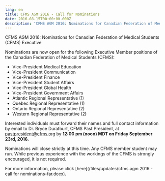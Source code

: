 ```yaml
---
lang: en
title: CFMS AGM 2016 - Call for Nominations
date: 2016-08-15T00:00:00.000Z
description: 'CFMS AGM 2016: Nominations for Canadian Federation of Medical Students (CFMS) Executive'
---
```


CFMS AGM 2016: Nominations for Canadian Federation of Medical Students (CFMS) Executive

Nominations are now open for the following Executive Member positions of the Canadian Federation of Medical Students (CFMS):

- Vice-President Medical Education
- Vice-President Communication
- Vice-President Finance
- Vice-President Student Affairs
- Vice-President Global Health
- Vice-President Government Affairs
- Atlantic Regional Representative (1)
- Quebec Regional Representative (1)
- Ontario Regional Representative (2)
- Western Regional Representative (2)

Interested individuals must forward their names and full contact information by email to Dr. Bryce Durafourt, CFMS Past President, at pastpresident@cfms.org by **12:00 pm (noon) MDT on Friday September 23rd, 2016.**

Nominations will close strictly at this time. Any CFMS member student may run. While previous experience with the workings of the CFMS is strongly encouraged, it is not required.

For more information, please click [here](/files/updates/cfms agm 2016 - call for nominations-far.docx).